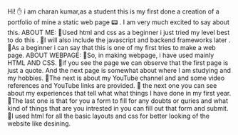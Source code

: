 Hi!  ✋ i am charan kumar,as a student this is my first done a creation of a portfolio of mine a static web page 📟 .
I am very much excited to say about this.
ABOUT ME:
 🔸Used html and css as a beginner i just tried my level best to do this .
 🔸I will also include the javascript and backend frameworks later .
 🔸As a beginner i can say that this is one of my first tries to make a web page.
ABOUT WEBPAGE:
 🔸So, in making webpage, i have used mainly HTML AND CSS.
 🔸if you see the page we can observe that the first page is just a quote.
   And the next page is somewhat about  where I am studying and my hobbies.
 🔸The next is about my YouTube channel and and some video references and YouTube links are provided.
 🔸 the next one you can see about my experiences that tell what what things I have done in my first year.
 🔸The last one is that for you a form to fill 
    for any doubts or quries and what kind of things that are you intrested in you can fill out that form and submit.
 🔸I used html for all the basic layouts and css for better looking of the website like desining.
 

